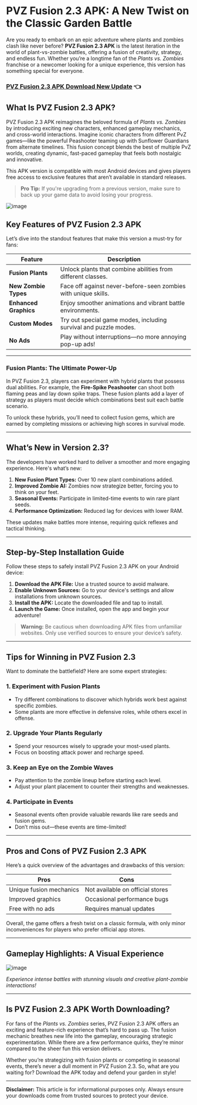 # PVZ Fusion 2.3 APK: A New Twist on the Classic Garden Battle

Are you ready to embark on an epic adventure where plants and zombies clash like never before? **PVZ Fusion 2.3 APK** is the latest iteration in the world of plant-vs-zombie battles, offering a fusion of creativity, strategy, and endless fun. Whether you’re a longtime fan of the *Plants vs. Zombies* franchise or a newcomer looking for a unique experience, this version has something special for everyone.

### [PVZ Fusion 2.3 APK Download New Update](https://modhkt.com/games-apk/pvz-fusion-2-3/) 👈

## **What Is PVZ Fusion 2.3 APK?**

PVZ Fusion 2.3 APK reimagines the beloved formula of *Plants vs. Zombies* by introducing exciting new characters, enhanced gameplay mechanics, and cross-world interactions. Imagine iconic characters from different PvZ games—like the powerful Peashooter teaming up with Sunflower Guardians from alternate timelines. This fusion concept blends the best of multiple PvZ worlds, creating dynamic, fast-paced gameplay that feels both nostalgic and innovative.

This APK version is compatible with most Android devices and gives players free access to exclusive features that aren’t available in standard releases. 

> **Pro Tip:** If you're upgrading from a previous version, make sure to back up your game data to avoid losing your progress.

![image](https://github.com/user-attachments/assets/9130c004-cb70-4f1d-b490-717b96a6f05d)


## **Key Features of PVZ Fusion 2.3 APK**

Let’s dive into the standout features that make this version a must-try for fans:

| **Feature**           | **Description**                                                |
|-----------------------|------------------------------------------------------------------|
| **Fusion Plants**      | Unlock plants that combine abilities from different classes.     |
| **New Zombie Types**   | Face off against never-before-seen zombies with unique skills.   |
| **Enhanced Graphics**  | Enjoy smoother animations and vibrant battle environments.       |
| **Custom Modes**       | Try out special game modes, including survival and puzzle modes. |
| **No Ads**             | Play without interruptions—no more annoying pop-up ads!          |

---

### **Fusion Plants: The Ultimate Power-Up**

In PVZ Fusion 2.3, players can experiment with hybrid plants that possess dual abilities. For example, the **Fire-Spike Peashooter** can shoot both flaming peas and lay down spike traps. These fusion plants add a layer of strategy as players must decide which combinations best suit each battle scenario.

To unlock these hybrids, you’ll need to collect fusion gems, which are earned by completing missions or achieving high scores in survival mode.

---

## **What’s New in Version 2.3?**

The developers have worked hard to deliver a smoother and more engaging experience. Here's what’s new:

1. **New Fusion Plant Types:** Over 10 new plant combinations added.
2. **Improved Zombie AI:** Zombies now strategize better, forcing you to think on your feet.
3. **Seasonal Events:** Participate in limited-time events to win rare plant seeds.
4. **Performance Optimization:** Reduced lag for devices with lower RAM.

These updates make battles more intense, requiring quick reflexes and tactical thinking. 

---

## **Step-by-Step Installation Guide**

Follow these steps to safely install PVZ Fusion 2.3 APK on your Android device:

1. **Download the APK File:** Use a trusted source to avoid malware.
2. **Enable Unknown Sources:** Go to your device's settings and allow installations from unknown sources.
3. **Install the APK:** Locate the downloaded file and tap to install.
4. **Launch the Game:** Once installed, open the app and begin your adventure!

> **Warning:** Be cautious when downloading APK files from unfamiliar websites. Only use verified sources to ensure your device’s safety.

---

## **Tips for Winning in PVZ Fusion 2.3**

Want to dominate the battlefield? Here are some expert strategies:

### 1. **Experiment with Fusion Plants**
   - Try different combinations to discover which hybrids work best against specific zombies. 
   - Some plants are more effective in defensive roles, while others excel in offense.

### 2. **Upgrade Your Plants Regularly**
   - Spend your resources wisely to upgrade your most-used plants.
   - Focus on boosting attack power and recharge speed.

### 3. **Keep an Eye on the Zombie Waves**
   - Pay attention to the zombie lineup before starting each level.
   - Adjust your plant placement to counter their strengths and weaknesses.

### 4. **Participate in Events**
   - Seasonal events often provide valuable rewards like rare seeds and fusion gems.
   - Don’t miss out—these events are time-limited!

---

## **Pros and Cons of PVZ Fusion 2.3 APK**

Here’s a quick overview of the advantages and drawbacks of this version:

| **Pros**              | **Cons**                   |
|-----------------------|-----------------------------|
| Unique fusion mechanics| Not available on official stores |
| Improved graphics      | Occasional performance bugs |
| Free with no ads       | Requires manual updates     |

Overall, the game offers a fresh twist on a classic formula, with only minor inconveniences for players who prefer official app stores.

---

## **Gameplay Highlights: A Visual Experience**

![image](https://github.com/user-attachments/assets/6480280c-c199-4243-93e7-5e2a909a6be6)

*Experience intense battles with stunning visuals and creative plant-zombie interactions!*

---

## **Is PVZ Fusion 2.3 APK Worth Downloading?**

For fans of the *Plants vs. Zombies* series, PVZ Fusion 2.3 APK offers an exciting and feature-rich experience that’s hard to pass up. The fusion mechanic breathes new life into the gameplay, encouraging strategic experimentation. While there are a few performance quirks, they’re minor compared to the sheer fun this version delivers.

Whether you’re strategizing with fusion plants or competing in seasonal events, there’s never a dull moment in PVZ Fusion 2.3. So, what are you waiting for? Download the APK today and defend your garden in style!

---

**Disclaimer:** This article is for informational purposes only. Always ensure your downloads come from trusted sources to protect your device.
